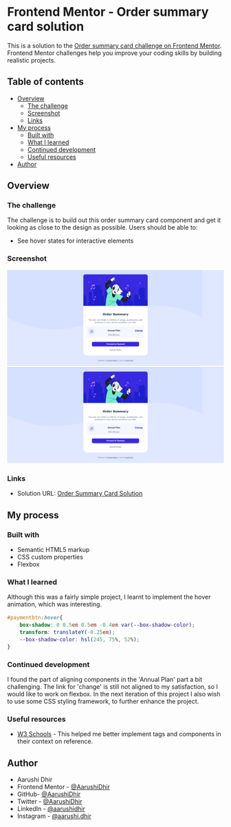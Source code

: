 # Frontend Mentor - Order summary card solution

This is a solution to the [Order summary card challenge on Frontend Mentor](https://www.frontendmentor.io/challenges/order-summary-component-QlPmajDUj). Frontend Mentor challenges help you improve your coding skills by building realistic projects. 

## Table of contents

- [Overview](#overview)
  - [The challenge](#the-challenge)
  - [Screenshot](#screenshot)
  - [Links](#links)
- [My process](#my-process)
  - [Built with](#built-with)
  - [What I learned](#what-i-learned)
  - [Continued development](#continued-development)
  - [Useful resources](#useful-resources)
- [Author](#author)

## Overview

### The challenge

The challenge is to build out this order summary card component and get it looking as close to the design as possible.
Users should be able to:

- See hover states for interactive elements

### Screenshot

![screenshot of the project](./images/screenshot1.png)
![hover state](./images/screenshot2.png)

### Links

- Solution URL: [Order Summary Card Solution](https://github.com/AarushiDhir/frontend-mentor-challenges/tree/main/Order%20Summary%20Card)

## My process

### Built with

- Semantic HTML5 markup
- CSS custom properties
- Flexbox

### What I learned

Although this was a fairly simple project, I learnt to implement the hover animation, which was interesting.

```css
#paymentbtn:hover{
    box-shadow: 0 0.5em 0.5em -0.4em var(--box-shadow-color);
    transform: translateY(-0.25em);
    --box-shadow-color: hsl(245, 75%, 52%);
}
```

### Continued development

I found the part of aligning components in the 'Annual Plan' part a bit challenging. The link for 'change' is still not aligned to my satisfaction, so I would like to work on flexbox. In the next iteration of this project I also wish to use some CSS styling framework, to further enhance the project. 

### Useful resources

- [W3 Schools](https://www.w3schools.com/) - This helped me better implement tags and components in their context on reference.

## Author

- Aarushi Dhir
- Frontend Mentor - [@AarushiDhir](https://www.frontendmentor.io/profile/AarushiDhir)
- GitHub- [@AarushiDhir](https://github.com/AarushiDhir)
- Twitter - [@AarushiDhir](https://twitter.com/AarushiDhir)
- LinkedIn - [@aarushidhir](https://www.linkedin.com/in/aarushidhir/)
- Instagram - [@aarushi.dhir](https://www.instagram.com/aarushi.dhir/)

